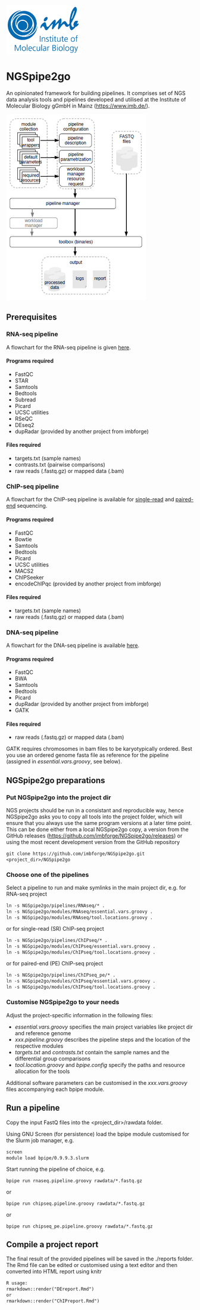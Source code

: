 ![IMB-logo](resources/IMB_logo.png)

# NGSpipe2go #

An opinionated framework for building pipelines. It comprises set of NGS data analysis tools and pipelines developed and utilised at the Institute of Molecular Biology gGmbH in Mainz (https://www.imb.de/).

![NGSpipe2go scheme](resources/NGSpipe2go_scheme.png)

## Prerequisites ##
### RNA-seq pipeline ###
A flowchart for the RNA-seq pipeline is given [here](https://www.draw.io/?lightbox=1&highlight=0000ff&edit=_blank&layers=1&nav=1&title=NGSpipe2go_RNAseq_pipeline.html#R7V1bk5u4Ev41rso%2B2MVF3B7nmklONsnOZCubfUkJSdhsMDiAZ8b59UcSF3ORbWyDwTPZ3doxQoCkbnV%2F6m61RurV%2FPltCBezPwNMvJEi4eeRej1SFFlVDPqHlaySElOTkoJp6OK00rrgwf1F0sKs2tLFJCpVjIPAi91FuRAFvk9QXCqDYRg8las5gVf%2B6gJOSa3gAUGvXvrVxfEsLZV1a33jjrjTWfppM%2BuwDdGPaRgs%2FfR7fuCT5M4cZq9J%2BxjNIA6eCkXqzUi9CoMgTn7Nn6%2BIx4Y1G7HkudsNd%2FMmh8SPmzww%2B6UZ%2F3y4Xz17f86fpx8l9PkfNM4bF6%2BysSCYDk16GYTxLJgGPvRu1qWXvL%2BEvVaiV%2F8t54us%2FhQuaMn6qQ9BQAuuZVaNxPEqpTxcxgEtmsVzL71Lnt34H%2FbCiZZefSvcuX5Ov8UvVtmFH4erwkPs8lvx3voxfpU9F8Vh8COnM6XDZTIGrOMbxzYtioJliNJaj%2BjjXw9fl%2B%2BX17%2F%2B%2FfLuy%2B236PHfsZpyTAzDKYm3VARrHqDTigRzQttIHwyJB2P3sdwSmPL3NK%2B3JjT9kdJaTPc76b0z%2B2jG3uPs3v5493D7%2FdfdOJt4j9Bbpp8aKbpHG3yJ3Uf2Rc%2Bd%2BvyG%2FnPJWPQy5OyfX9Jf0%2FQvf8wOqyW0YfxdWWmFzwrU96BNvMt8Kl0FXhDySuot%2F0dINCfw45SfZJ21G0YzzpRyiUXZleN6XuGlNzr7N39pdofPXfVyGkLsUrpXilEwd1HKQVMPRlHGTdm0lvhnY0q8gA3c2JLyXgsY6ZGEMXkuFNU54TmTpamsSWXr2NKT66eCpDKVpGxWEFIgI%2FIx3CPkXfk3%2B3TCPi1wi2JKJW7JVWyBW4Bk1blFb4Nbfn2Nr79I%2F%2Fz7%2Fvb%2BJpzL%2BMvb1buxerSKOVOFcpD%2BaKg%2BVCBUWifQJ0Iaa%2FJLJzLx8QVDmvQSsfnLZjMrvHW9rDl1PigJlRMwhdoXU2xrtkBJMOFb4pZMLbAb44jT%2B4JWkMHiWaAzrpTRxeUcuj4bT3dBPJfKWFp4uV2dJF8tFyfq6tCGtNOd9C3RAvo1tVgtgIwP3LjyndCHEfk5ycZiQhVh8LgqfiqjVFYCNYhUoCNi2RI2bChpFrCAYziOZumSIo2RBbFGkObIWDFUA5uGZOiOjR1NkySbAACwAVVilz4yC4lT%2BswsjtkS7oIxknI7dePZ0p5QXUgv3LntBJSh6c%2BPbx9Y05VpQC9sL7AZu8EoJpSKt1mnIvr7%2FuMF7Sf9sbvDybBtrJfxBBTwSW3QhdwkItcGJqtCmcGw3pgLCzeGNn26MJfoSp44ru9yLKtIb2x254%2B9J9eg%2B%2B0FEEdcFkYLgrg0pOt51lG2eg%2Fw0mMsd%2F79I1FEFY4LmbiGPs47N2bddh2qx7hSglTms%2Fl2QIdb4MFngpYxG%2B8CD25oyeZ1QBvw2ZJL8Nmso2fVEKBnWelqrQUESrQyBHQNsWA%2FqVxd0NUG63wCnDIoYmYFuQ0LCIdrqxZvPIZybciywSmOWFbWGIqk3%2FscuJzb0o%2BNFa1EMKP8gsBxIgqZqkTIG33EGtjqE%2FFmv7%2BV0O8uxFvCu2v4e4Jljd4UwQ4KwOo7rBx1iWcHz0zguf40EXl2EGISjmkxvUgwUjovuECU6CTQ8jtFYzK7PVJUAti%2FeY0FxDh%2Ft7JNf9QwjAiuiMEkouI2pOgrmsTPJYtNFUNiS8eyoWHdgDI0JSCbskJhpAxsxYREhWPDQZIpWw7EQFIMDBUFqJaqI0nWEMWZlq1JmuRQyNgLhtzYz2SQqre3IcYNWLBGBLH%2BzOBXnZ0280pVtZJ5aRAR5W7aKMSZpfBCqVYrZ6lCLWUzX8V2gFe1whogjHG1xM0KKMHop69vOByB3ipyKVXo%2FJSmCQTjHhQpG33G9IyEUoIJaD0dzpmTwbejRdILiuonySj879Nj9PUL7cqb%2F30af%2F3yx6Qw7q6AFvVW1kuEYLdejRXWR2GfcXlLZ%2F6CdsKnSCxKpBmdcX4uNat8ONQONXz%2FK2kYKxRNGVaeTPsNuJbhLRdB7yK1pMcMIVxmdnWPOOypgNZyPG6UcrgdqogVnmZuTB6oEGBvfArhYpsG3wMiVwzMBhDgPQHgMzvzRmi%2FkVhzJCYrA4Nif0ck%2FGT%2Fx9z6VMozV87rgVplyb4RaGnINAzdURxHBsDSHE1FMtQsxTIcBzvAHsuUlW3FtmwKrmyoAsuQgUYU08HYdAxZIggRBWCtH6C1oZfJAImV22%2BQtRfIiigm8nKTycGKzq2%2Bj4ORvTHH3hqa6q4WGx8SiBGd2kyesDcnfZDWuHNzd7qCINME27XVw2kBKjLE7DC%2BLrHAKTsXkoVHkUrcKgnzVzJZ2FGn9sNm2zGIUlCOKWhpFcy1D9xkvW7bFAI3WdofudHLgl7fA8y1EJD2msBcY8%2FwoOxq8mbP8EtGe9y5RAGV77jTbXDPtnSgSgBZBgIalhBULNUB0FFpP4hhmWNF0w0s2apMkZ6GJKjLKsFIchTTNhFFhcAkNrDNMg45Gdzb1M1kiCp3fwO%2BgwBfTWNyfy3r7lMQ%2FmCuvxELQfbhlBvPQpKIktyhuVabD8w9kjrg0gi3rJVegJjXsMioDGn4AXvCJ4SK3K0Wtt%2BWoLNoWI8mqvZRjZqF7O9CNXpX5ijF%2FI1gmiOYzJ09GASzyxy1EKqUOW2%2B6ydaQ1qsMUlSPuYzg93TC%2Fcog8fjdLZccL3hJxEYu5DH53WYjihwo6YfhcJhUS2b1Wod1NVk2rObphhGXXIAti92yqNYJo8wjBoEuNm2JpkYU4wkA8U0DAxlGdqG4lC15eiYjImFLYwRIJoJ6AyFhmkoFpUVUCKa5agKxhhYQEGdg6g81mgNoXb2NhmyTdUag6oUDe%2FDJt0wRQXNLMLg0cWMwYvRSyJm3wo6eAv46H6kD5YGqdRzwXeTx1hfhVFS0psECnEQ9EfT9ohGdadpQdluWhieRwgAtaFh4YAtB4cbFkRrzoqe7jaQKvvgYCOpQJmM5Rd0F0ml%2FI6kWtPr9DhIzA1Ktkco5QY9mz%2FZKxJklz61Zor6i8xyRKUMKpM%2B6XHtRRdhCFeFagtWIdrSYE0XNnhjuyr1s3atmTtpQbusLormHAyuvHTpEFHIMqeMg1j0CduDXYyBfpHIknVywkwdLNi9CbLUoCk5AOk2IhibQDWJrajYVGVi6xJ2zLHsIMsGFrIloErQBJZqA2iZtmXItgk0otqGoUoS6QNZ7uxt6pXdUG1fc10VjR1IHqoyo4bUAZKGsAN1W1dM01YIMpHpqJatWxZyACBjDSiOiQyK%2B4mjWUTW6UJAsmwLYYAJ0mWsyRjLltUbdbZ0tkCceq0DTKl9o%2Ft1ACCXNQk44t0aZZsVciYcpY7OkPxcuiFh99AyitmQ1wSVyE9dwdzDgtByWdtqhjLRGoLoA7xzDZWV1jtiBnuP40tDzMKsHXKdEL1m7egHQws217aTwqOxU1U%2FEnofaILMYdgtVSV%2FXXHR2wSj%2FVxSSRezFvLoai5vE5EKn3iz%2BYYx1ljP9X%2Bk%2FNemnqPV6P8deuMnmiTFufraaQdJyLLRDiKSRBXBnrruPvCra1XfIM55Zoj0xdKobX%2BFJpkloaGAevxsHppxpMOiibFEvJ3%2FXFbk3W25Bw2FAOhmQb7v8hdU8n6osrF1%2BVurrxkVRjpu%2BStkqx175ohnB0%2B%2FWWqcJU8bGEsBvV0LiZBFdsR%2F%2FWaRVOpYw2QR5RQssj3XzCthka4NwJpcIa1a2Vrdkt22poiMEyiiDOIPP11Rq7mlGksXvW0eOy6B2PaImrOY8PmyN79IXqrsWve2Lima0N84iUjRjdOIFGC1K1KENhmjT4nSpxOzHZtLU9GU5Fft0eby8OXivrHF5Z6kgbiLBYsG7tK2kvsQIjqG%2BxtXQGFYuzSudJuuRzHTadiTMUU8tnU7OiXW%2BIFRS1rH8lWkB%2FPiFkY5deKWrVNsFKtBuHMXYy5cKgRZl9ynw6CONqQw5VlseeRvMvNTeUubpV3S%2F%2BjQXTFxoV2zfAzapby%2Bpv%2Bx6mF8Ffj01dDllCWUW59IFI%2FqWVdb4AHVlCblHEBK3aImdJ2oYG8maEjxzYljdjvYeJKs1M0mHeDW%2F7SMF0u%2B9zHwMGOZi5oMozd%2Fom0SrD8vfh53F%2BTdcLmAS%2FdvrtvdJLDu%2BGD1IsNmaYNv4dz1GK%2FdEe%2BRsLeOTuEjNEA5EbSqN4yz6yzUPVsSDobPpRqrhyRaevHWIJb%2BmL24Szna1pwuPs4z8NSH5yTffvuJAUc%2FdNFsTvz194c7pzuYv5pcByunzZySLawHPH%2B9YDrQyUtbNs50Ewo8j6JCHpSS6CkC0Wy0DiN%2F8czcOOi7DWUkDoo4Poy4t6CITtfWWcDtzrW11VE8Q8NEp5vPlBgKaA4JW9sMVB4dGmB5fZN0a3I%2Fx9sCK21syyZBjmIgxTFtiG0HKRYklmYQyZLksWzbimURrNNRVk0oWcg2NVnSLexAZMgyACY0Da38kS4CK9NowNucXLfRzPVX35Nk4N%2BTYroQ%2Fp7EHN5uGoEMJ5Xunj4C9vpmwttPmzGZEW9Bwmhyv41SUDYRkQ1smgZSLSSrKtJUFVuYmBLGSB0jW5EUIkMiy4aMsOFYmmpA2VJN23KAxQimSIZhD5BSO4YiI5m42lAjZD%2FThlLBnksYJodCHthayMjOscakwEF5kOufAXYdJqg5h0pJNiWqiGOGQPIY2UKsbb6RbR1mG1PyRjMq%2FPLUk8netsJQ7BdU%2B%2FLW27pZP3hJHJKrKsfrSHFc1vF7y4sYJ7X3nczxkJ%2Bgkn54fXxKpy7zjkK0an4no7JnKoup2uXf2u2CauydcH2HhOSZSjx3zsepoaMCM2kwTwQNM9xymZBtfU1iRnmkqOfaIUwZuXNPRqUzezs1wKkiRruNEM1P1xxUhGi7q63TSqKKZ35fsXSEJNL6kURNg3dalES1gmhpswhzhWK7eLUg4lXUIfKKW1E5rOE786n4YHhmtSCnkVLVfu0vprQXIaaANEAxlbn4hh%2FoNYTDB0HTYzpA60GIR5n%2B9D6JfPaxN42prrYSFrZ3NFcmLzI4ZO3Y2VCprx23s6Gxwkv1wPfEqbdnhBB%2FiIcIpVrMITBehqdVYftrrqLB%2BHw0VzVqSNUHqLl2ZEUZRtBrp5s5D5JlRkNZlmUl6T2f3GbAbMP5FTOQwSk5CisjOrd5Jm3bnX51p6fY4kmbjtKm7y9UilrmfIWKLumCLfy9ixX1HMRKq5jW3AvdDEkivP30%2FSaPkWk83ddhNWWjf%2BHcrSnhKZtPAS1KfdhfFpgvQhZoPVvwLu9k%2BWr6ywXzOxXf3%2BL5h2c8Ppusa%2F1Z67rZZLnTWpcHhp3OWoeXi3uIYXiQAY4%2BzE%2FrSA6LDjnYOIVsod8NWaP3FyvFTSTnI1ZqFreedzuIw7CO31p5drlpShKqU1uN1jSWq%2FfcNAxjXAZ4RZcwSmOpEmbWkGzZI7FfKWJhHyT%2BlEU1nEK6sE%2BytPi0McreEiah09lLGG2IlhG11%2Bw0Z2fTb7zp2zzR%2BqeZHjmbFETDtOk33k87CJs%2BMIZp07%2B%2B%2BX5980B%2BNtdg167DglaylPXkeRGSKEqQ8XoxfhJ0TOjf%2FTUXeBk7gQEY4E7gzOg8mBD3%2Bn6bOITox0Aj3BP7Nety2sjUpvXoRiyzYZSuQF%2FhVjKxsbmz%2FTfiiLAX74Uv2J6QB6lURyXz07bFn4DanWfwrxzLYVQT7zfO4G8ppRedKoO%2FUc7IP4wM%2FuagM%2FjfEw4%2BEFsrvyV%2BMBd7DgebvZ8nV6EUoDLhmW%2BmnJY6Ud1LkwdJSPz4Q5fLf%2F6NaeycehNHbVvGOs15uiOjmMrcZYBw1%2FlNBx0mNKzE5hUhpFtSHZZZVl1NdZfW3Ow9rXkuQ15vWvMt%2B0%2FP%2FFjgfLsgn1vbcfRrO7U2GZJyahf65w2dL5Rqye75ZN9bedNltpftBxXx4R%2Frayrz%2BSo7z2KRbFKBnNVE2c6TfS0FpzhdPi%2Bi4iG2r%2FYU2ME2bNTf8bQd6UQrO6M2A7qSUleKma2gdaUoXrz1mr7wMJv6qMfF204DrCynMGMwB9s208F5u3uxUb3zm2RhgE8YxnCYNip%2BuMVonbXszS93sSgfEdrPasSH8yS%2BnGrDR7bq4CbpxIC2gOmBSiSFQk33fJ%2Bw%2FRGcLzwiT%2B7lCR%2FjyfTXsNupHNDOszZKVpZ6Sn2ld%2BIDrLJY1wGb21lm2FKShQGJMhvOR5XcdK%2FKqC5KJnvilFbH714cXCyV0atfPPMS7o6GkMS80rFf3CrLUGOXX7xaPzVudb7XjWXXuU%2BT9jR1jafEYQgksYpy7EFl0Q8cPPHI0TT5DetQ51ve0vxArAd7%2B8itoiA5Xx%2B50bOP%2FE5678w%2BmrH3OLu3P9493H7%2FdTfe7CKvsRbTC0K9VzWIAZF6%2B0CmDO6uWTd5XU292RvVW5qiu0AkYTptptUqRbWs3huzeIu4oizhW9F8alnz1XM5giwyUGRwPkbxCZlArTGBzWb3aJ1Qs4HBfveUa2PozEpSV7M%2BpUS2%2BqoPtbWhO8Y%2FqVcxb8E%2BnI3mupCPq2hBRFdAbMFpR%2BxPIYPZmji9Y9sDAe0%2BxsMOmCs3zhS5C4i4S%2BuIu07pO9vK3q%2FXdSYcljP0nKXG%2B9vECbRlOr42L9nWwXi1bqDBNqxH%2F1QLKqbqixLhF5GGaePsFKEk6%2FNICTdxP9wGFdvdIOOlXoFFrsqccmYQ24l%2F9I64c%2FOBCbll%2F11MhxMVQ6jXRn9Oz2XEt7SlzJbn2X2xi8sqiNWVZkTsbHVZdwtcJxs4udmJJOF5mO1oZhhDFEfCw0ZeEckMq46iszNUS74c63iSfbO891%2Fcdzf2w8NzsApW7799%2Bnt8%2FKbigceW163edcv9RsoWzd7C4Wtq9c4OhOn5WGmjFrq%2B3QxerQ8MtcJx3ZjB02NfuI3jAzuopnFKpmCx4vSIfrBP8DNuJMp%2Bhdi4tDBDIB3axOduxJY10CfBkl2nveIWt9w2rgit45uZ7eyM49Wtz4bUb%2FYmoUNQYG7p1SEoTfaSjfTiM0%2FmzZVcWV7uey5yW25CIQs33T1rHSsej3IPKwNLtdEiN1S0pzowZtgp907nMTbLZ58aylGqrxkaE%2FkYNlmBl6G3umT7NUm8W46vmTO5ipMtner12NozL0JzwU%2FBQuX8WGCJ4G5d8qvG%2FmZ2ekn1aFykBx2F2Z8BZijj5v8%3D).
#### Programs required ####
- FastQC
- STAR
- Samtools
- Bedtools
- Subread
- Picard
- UCSC utilities
- RSeQC
- DEseq2
- dupRadar (provided by another project from imbforge)

#### Files required ####
- targets.txt (sample names)
- contrasts.txt (pairwise comparisons)
- raw reads (.fastq.gz) or mapped data (.bam)

### ChIP-seq pipeline ###
A flowchart for the ChIP-seq pipeline is available for [single-read](https://www.draw.io/?lightbox=1&highlight=0000ff&edit=_blank&layers=1&nav=1&title=NGSpipe2go_ChIPseq_pipeline.html#R7V1Zc9u2Fv41mkkf5AF38jGy4zid1E3t9KbpSwbEIrGmSIWkvP36C4CLuEASJZOiZKfpjEUQJLEcnPOdBQcj7Xz%2B%2BDGCi9kfISb%2BSAX4caRdjFRV0VSL%2FeElT2mJbYC0YBp5OKu0Krj1nklWmFdbepjElYpJGPqJt6gWojAICEoqZTCKwodqNRr61a8u4JQ0Cm4R9Jul3zyczLJSxXRWN66IN51ln7bzDrsQ3U2jcBlk3wvCgKR35jB%2FTdbHeAZx%2BFAq0j6MtPMoDJP01%2FzxnPh8WPMRS5%2B7XHO3aHJEgqTNAxf%2FPcUXf%2F%2Fv593z7Nz6QhXyKQHjonHJUz4WBLOhyS7DKJmF0zCA%2FodV6UT0l%2FDXAnb133K%2ByOtP4YKVrJ76HIas4ELh1UiSPGUzD5dJyIpmydzP7pJHL%2FmHv%2FDMyK6%2Bl%2B5cPGbfEhdP%2BUWQRE%2Blh%2Fjl9%2FK91WPiKn8uTmCUZC0x%2BXW4jBD5QiJvThIS3S4g8oJp8SguVWVPTkmypmqcROFdQT9sfifp2PIBXTtnWVHahrToHl3%2Fdftt%2Bfvy4vnfr5%2B%2BXn6P7%2F8daxklpi3YUFFf0RZbriRkDY2e2IMR8WHi3VdbArN1My3qrQiI%2FchoSE5PV%2BB3Oru2E%2F9%2BduNeX91e%2Fni%2BGucL%2Bh76y%2BxTI9X0WYMn2LvnX%2FS9aSBumD%2BXnPQnkVhWxSX7Nc3%2BisfcqF7CGibelZfW6LdEVT50iT8pluh56IeRqKRdiv%2Bkk0bDIKcOhc85hvFMELtSIX1%2BRT3fL730g8n%2FFS%2FN7wieoE2mEcQem%2FdaMQrnHsooaOrDOM6pKWcXQHw2YZMX8oEbO6DotYSQ7kmUkMdSUZMSHnMebaaPZDybv1hcP5Q4oK2nZbMS89OB%2BnLqkdKu8ot8eiGfDqhFtZUKtajAaVCLnpeVqcVUOuA1z9%2BSi6%2Fgn39%2Fv7z5EM0V%2FPXj06ex9mLRdfSCSi5Q9pIfLcWHpkuF1gHkiXSODeW1TzIDGO85gmWXiK9fvpp54aXn581p0kGFqRyAKLShiGJTsyVCgjPfCrXkYoHfGMdivt%2BzCoq%2BeJTIjHN19H4yh17Ax9NbEN9jPJYVTjaLk%2FSr1eJUXO3bkEp3qmXxAgZtyiCfWC%2BpfR7NmEpFfp7lvTtjoi28fyo3IR%2F7vMTF1AbYUV3VUWyIVWQRi9jIwpZDAcbqWLVdrJqmAjSXYNtxEKaOCWwT2ppiExO6KrUVw4WVj8wiQiufmSUJV%2Fbec9JQL6deMlu6Z0y6sQtv7tKQkSj7ef3xljddnYbswvVDlxMQjBkWZz%2FyTsXs9%2Fns0xfWUfarRZfTkVtfMZ9o2ApdyGZjfbFsjusQpXOS2vctY8EEvAS67OnSGmGaP6Fe4AmMqoJ3Lr%2Fz286L5qj77YcQx4LHxQuCBJdj%2Bj%2FvKNf2Q7z0OeGdfv9IHDNB4kHOhmGAi86Nebc9yuSTEDZQaMB7dbgDGnwkaJnw8S7R4JqWrMf3XcBiR63AYrupQ2mWBBUrueGlc%2BGoS4RjbQiYbrDgPxl3XTAtgnc%2BBUQ5xLDzgsLmpUuHa6N0bj2GSmPI8sEpj1he1hpiZN%2F7EnqC2rKPjVWjMmFW9QUhpTGDQvVJKBr9At3WGBLJ5r%2B%2FV1DtNiRbwbErWHsAdUVR20LTAyHTv2MS%2Fen%2Bx43PjFVyw0AVea5j4m74yDmasBJynuaGESbRmBWzixQKZYQvOB5gVG4Ud8rWZX57pGpE5%2F%2BKGguIcfFudZOAaI8R0zGPz5LHil2ljgsNZFuWSVVKFV13DGpoSIGGozoWpZjq7tjG2HVNi1BAVYgBdYBrUwKQoWmmSS1b1SBRECID4cI13UxHqHpzLf5bA%2Bu2G53S0hxHNclmPU3UZSSZV8YPMYqNC7P06hZo1CpIp1RLXU8%2FiRvip0Zho6MJzks%2Bfdk4HKuKzUfzEq%2F8LrYa5rz%2Fnk8CBj5Kr%2FJavZ4XNpu7sQPl73TUiRjOF2LOt767r15df%2Fn7a4edChbLZO3kHLxjHc9Y1rnBJ40LgcW%2BvcgezhoPQlrqURcN54Uy5iB4rGBwZSi%2BGSSpJemdoaoSYOKY0kPQf595ARKOgia5T8AnlH8mZLWoLwxqVNjQJh1D%2FqohXDGbkF8FEgC7D%2BRnlyXgsQPa7MCv%2B5bQZmtD6FHZQZX1htBXBEeFiYUhvoB609EGPOo6pq4BHTkW0g0MEFQdjeqQaqzZxHLssakhS6WuYRFAbcfRqak5mGpUYyq67ViOo%2BqWgXAFAx0Qj67rZzpGtbu%2FEOkeiLQhGYXRknf3IYzuuP2LG7tgAKd8mrihTzCOuDmIt9xGkFmhMvdt3ko%2FRNx0VqZTLnCDkD8REMIY7Nkmubs3amn54M7Y41fDXg56jhzDaEBmg5NgGLMvq6Vq%2F8Ir7fFKbtM9GryyzTq2kIqUOWu%2BF6RSAyxWCCQtH4uVwe%2BZpXuMwJNxtlreC7kRpG6IdfE%2FecGXla9K5r1wWzGHRb1s1qi1V1fTZc9v2nLQNBFwa1foVLhyzu5hFLfx9boGsDHWFE3RVduyMFQU6DLUxMQWNTEZA1NFmkF1U8dAVRTDISagJkXA0kxAAFEszXIdHvLTM4YqHG4lBLW1u%2BmYravWxFQZyt3d19ugk36oogZnFlF472FO4VUfHvSfYi9eQ%2FgbAYhojBjpa%2FZgZbwqYyNpwkanIXiXgiIBh35r2xrZ8G41KaibTQq7CN6HmZcQHvPLn32IRKxzD8LYMtoaFIwDGhRkuuZB%2FYr5B4%2FWsahXplGvvqATx6I0hD%2BPr3zN0OlQAfuSuLpuovdbG5jMYQBaAX8umYD961xw9zbY6OeSMdCEtxCFbM5CTq3CwBzBB9FsEVPCG8uw190oi8DoUPqzajzig934ic7S4kKib5UN6bSslQ0yflaTF5lh47O4utDMNVJCBIVnLwada3NGHnedx2ZrZoPzFWbqF6pzbQSIPJL3VLhUf9G2eksmoHeutolH30cRfCpVWHABFq%2BXaHoezFRYCZwyYWyvrzs1QkpbsK%2F0k5KV4mykK%2BK74cMvkhrn%2BzGPjKR0HfRPIlt8Yb9IJOM6znGSCDgEiWzG0G%2BERDqe%2BcbUGkpV09VVp%2FqKDK2nT63m%2FMWCy%2BqWhFxriT%2BG1%2F8syHz8142TOOijObAatstOpU63lbXmLoPtK5MqzZtRwxGh0UJnVqo6s%2FoGlObWtPVSpXkQeGxm26i74kpy49DJxAGdZlaGtiSapm8Y0K7DAEzikR8xaW3auSFZPMRiwUezTyNOKQhGNFPZ3ZKjl8a3T0tOv9uH1Hyv0ECWG%2FnYZqabkumfT9j4ls8YKPlV38VsAEX4ELf7%2FdbgPNx3Wxr4zHVbtY7xga2HSMw9jAVjqs3RquQmGxlttCZ7gkigIeIyUq6QMXfWLGPC%2Fmejec4ZlMGaec6uldU1%2B59Xj5LzMGCvhp6YbMKI%2BIHEyaiZ8KEDstBs5ay6TSl3J2zzCWn6znTRkgjMBhG0922KfXyZhxPs4cz%2Fc5mkgdg8sRMnmfcN%2FsZu%2FkSbGNtw3vuUl7G7YdENT%2FA91p2o0u42zs6XhxKVCTbPWHIJ557Pae2K%2BPeEv3V0CNenpdtVDGWo7ei8t0AkzToyOgcNUo9IvPST%2BDiJ%2FR0jMtY34dUHCwLvVuR%2B2OiIC49SEhVREFlTfC9OJPGcx7bcelhaumO3W1p2b0vLPvql5YfTI11XrGXjXGyg0PcZhiO4ECEEotkoj7l5C8SsGmcto2S6kBRy1frlIaudpk589cp25ivarmw7PQVRtEzAsD6H3bEg5YhwheZIOd2%2Bwa5cJ007dnYzx5uiXFWAHR1qCGNqW8B0LN1wLYyRDm0KHMcamw6mkBpAU20bONBUCCulruYYQLeBaju2qeqm6%2FQe5cqT4HIDSTFhl%2FHMC55%2BZKmKfqTlbP394DUzS4p8ENIhbNx%2FyUai%2FefpTHSDNeRsRvwFieKzm00TxiZJMTFWLc0CioIAMlyg6xqEmuFgHZljkyoa0CHSdE3VCYaKblu6ZkHgUNXUEdYoZTUddJwTtmU0VjMnr7jrFA4Wn8wpj%2FH9ggFxNhXx4S0nkqooC633WA%2FTIYa3PMoli1hLoukCkSQcjKFlnIjOyQKw41GeXClhZBjPGLeOU2GUR0W37%2FCrtwqYTkvrVydZleTRa92CvcwqeTAfYpFiMvvwKr9kr4EFPQWyNVxrVu7mqkWebQss2O5la%2B1fmcB5F2GzqzQaoz4dLmnULPvYHkGz%2BqGCZvsNktWUYV0tcp1SfzGbOfJY%2FgpnOU011Giphg4ey7%2BYwYBBEGH6bMuZGBNjcIi1wENxCu%2FhXOCHeSrcgesFYpM%2BY10zhmYQG3wvTkTtg3iIS53anXUZr4N1SfDQIVmXPP7tZFhXjQV1Fwynmy05g251jYteyirIY0KytC5tuMSHtHrq6OevJsFUKD1sfrhKw9UgeD8VCh6czkma75VPYv%2BoJu3K7ryhzK1PhzfUI0gM2xqUN8jDq09hk0Z3iR260p6sluwkP5rjeNgJ0yzOuYlBHLvVkqcgxksSkWQvjOZsacXCv%2BV60wee8QgkDGvcHWIvIWs7ytq%2BOxOxTpKJ1AGGmdtRjomJaKfARDqFE3ZbRePo4ARH5z9gEBTHVrXlAWxhQKZPiFMEUvvovRdzY8lz%2BqID6RjV5u%2FOBuyTZAMNLAGaISPDm0jUU9Ez3rCJpO1hhcObSFzUmjl9Ob9hb5uEScLUHYJ4ONl5SCj1kEcyu%2FIBWJO7h8W2vPngdNhRHZXo5rCqjZwdnUxeg7fLjoy2gUODsyNvwQYitaW05UoLX2QWTZPL5w8fhhetWrszSzLKp9SeLksyjGNUlAZlSad2MKbeepepfSAtqzHLkytFOZ8%2Be%2Fr8SsM3l3j%2B%2BRGP30DWrwEmuXtVWjy6897ifB9MAX227C02wYvqG1ls%2Fp57kVvLtzlEsdpetKV7NhD0%2FcPtQBVN3B1iv479p7o6rMa%2F0bx9NAHVzX0juXH6GOOpXW%2F6rWJBz%2FaMZIa1ODOsvcEtUYbTMu254exM7e2c5q9eeexSiNuthfhQQG1js%2FdiX72nRb8hYpckP4UPfCRBWDlYbYNsHp6vpfsPJn9%2B%2B%2FrpA58DtigehctwWulGfcNCfhfwnKF8hwIT%2B8t0AA4dTS7a74U8N3bJV8IXB7rjntP0yK7W21UHyTSexbzzU09462MxE3zxbUmyvlei7yPL213FTqYusQU4TlOa9Hf2r93M1NEYuH6TdBfM7u0m6d6wJfE0j%2BoqpEBp85hYXZvh7ls7XSodkmqSD%2FbnHVsxmCdEGBW7neqb8PIdQ3eBl0S%2Fra6pF4jcBUXCh3SPABTkJttCkHrMS%2FuNmJ67iMvHTb3Z85qOtmGj4Q6S6kkuOlbVuGTlLvuyYLQlTN7WXi4X5bu3rCH1rP0s4qOd9KzSFi%2Fkwzj20Ki8y6vrSGdFab0J4qh0saLdg9iS8uOEN%2B%2FNhw8YcsXkGG1J4pyF0SqB1btnb7GonuDzWoxFtVN5JBGRB86e4wxIue2soDxVZGXj8hFR7mpj5dtM%2FyTLLHngfDnmkEK4C2OndTw5l6VSdT9ZnhvBtzvAgZziDptm2TIrrsrt9TOTRN%2BuTZGa4yZL%2B9HWw5lNDtfhUmua8MwwjnaHw4dgtEqUwTvUu%2Bszzy7Cu7CzB9Qp86PT9YBa2rAe0CvwO51d24l%2FP7txr69uL388X43XO0AbtMXFi1R81u0oukxKfiZTsa%2BvoN30dQ0p6a6VklmO39IkSfPxcuFYK2qkBV6bBlhGFVVB0YUANap8JD8AsUQXukx%2BdmHclRJB8wBGcSb8aJX2r4Wld%2FuS62LoGpnum0tKZuTV%2Bxq6l3jgzDp0LpkV89FcFYpxldkU0%2F3zgRvzP6V0R6vJGRwi74mLD3x0uZUD2Yy4FKXpQVB0GXXtflpqO%2Bo6pNNlI3m%2FXZ%2BLdFhO0OWSWXwvU9%2FBhuX41pwrv3wHJ9WwAZ0aHYiYugNDhl9kEqaLwxeknGzInPRearS%2BDGsmwKOMCHoDhr06cbbHP2ZP1Lk%2BrXsR5PMpYcOJygGyq%2FgfMZ%2FLmJMUyIitSIH5apVLq2qdVdqymN60y6Z34SLd9yfsTiSN68JsxESKDlnwgYg1eM1TVoWxitU0CKjSKesrePhkEm4dOHhYnp5s1M7IfSh%2F9Ta78hGEBk88pshRnownTe8HsuTWpxQenH%2BhfXpy3smzIpx1Fbi6Njm5AW1AdWS6iGBs65pNXFXDtqYQ1wSY2mNkYkhtA5u6pUDFRpqlWMh1oEuRZRm2xRi9AS0XVz7SR3Jymc1%2Fa3czxXRNtXySG7nHpaQwbDbyF9ADExNxS3Jgk4kwhaZrqrbtqgTZyKaa45qOg6iuk7FpElsxHQtZiBJTVQhSiUF1mzquSxl5uABR5GB1OHLY0NsSNTRrrSWGNVO%2FIQZ8FWAuxYz1F5RCHtO8%2BiBv3SiPiixHqIswyoj8XHppXGaRqr3O4faKUt%2BcJrMkTppesiOI3qvFvRhK0x8mz70Odo%2Fea%2BMQk46iKlE5%2BjK5boITb9jkKo%2FxGDTQ8jCY9FAhHs3DoaTQdD843Dq1nC2n6n5jPiytFsOR6VXrYj7q9XXDrFF3PzEf2UFswp%2F3mR8d1z7P3eJJDH8sDiUUp86luXMLM1tWmFvb1FFvASBzL%2BYmfBiQcMmvs14J73IRB6JKI0HW09bJBYIYSlXwFWdKHFO2qUFVfnC2E4NlFwWv28J0tT0NAZ2wQlko%2B1a6PmD4W%2FUgaEt9UaaOdmQ2cAKhzshMqZKZuq%2FBqTc62x5J1%2BcWiY3NbIWtl5H%2FNOFpJXiHtjHpFYWkV3lu2Iuxs6O1rz1X1y2jdpK6AWzJ0aH5YTAVd561%2BxizSyYmk%2FJyZOMw%2ByPEHER8%2BD8%3D) and [paired-end](https://www.draw.io/?lightbox=1&highlight=0000ff&edit=_blank&layers=1&nav=1&title=NGSpipe2go_ChIPseq_pe_pipeline.html#R7V1pk5s4E%2F41rsp%2BsItDXB%2FnyEySSmazM9k3m%2F2SEkjY7GAggOfIr38lITCHjPGF8cxstmqMECCpW92PulutkXoxf7qOYTT7EiLsjxQJPY3Uy5GiyKpikD%2B05DkrMTUpK5jGHuKVlgV33m%2FMC%2FNqCw%2FhpFIxDUM%2F9aJqoRMGAXbSShmM4%2FCxWs0N%2FepXIzjFjYI7B%2FrN0u8eSme8VNat5Y0P2JvO%2BKfNvMM2dO6ncbgI%2BPeCMMDZnTnMX8P7mMwgCh9LRer7kXoRh2Ga%2FZo%2FXWCfDms%2BYtlzVyvuFk2OcZB2eeCD9Mmd3Zip%2FzC7tW8%2B3F39%2FP1hnBPgAfoLPhYjRffJC8%2BR90BH1%2FemAbuh%2F1rQpp7HbBiKS%2FJryv%2Byx%2By4XkKaxN6Vl7LBSJ%2FzsZ%2Blc5%2F8ksk9H9rYPy%2BG9CL0w5hVUq%2FYf6RKksbhfUEkMojnbhiknKNknbYbJjOM%2BBvZe4or1%2FP90kvf6%2FRf8dL8DqOhej6NIfLI2NaKnXDuOeRSolV8mCT8d0FeiX02hakX0oEbW1LR6zKxOP0ecJzip1IRJ941Duc4jZ9JFX7X1Dmt%2BBwbW%2FwVjyWONXmdWYlZgZTPFD5LpsW7l%2BxCfnCOEXPPg3Pz1933xafF5e9%2Fv338dvUjefh3LL%2Bxz0HYZw%2FcophyhVsKUVviFiBZTW7R84q7cMvv7%2BnlN%2Bmffz9d3b6P5zL6dv38caw2aIcRkcL8MozTWTgNA%2Bi%2FX5aWCEDHZVnncxhGnCr%2F4TR95hSEizQkRSWewE9e%2Bg99fKLxqx%2BlO5dP%2FM3s4jm%2FCEh3Sw%2FRyx%2Fle8vH2FX%2BXJO5VhIyCRexg1umFh%2BsFMZTnLbVA1lFOpStfBFjn4ikh6rC2zuNNfmlExkH6IwiDnLp0PlLZzMtvPL8vDlNPqgIlR6YQj0WU7Q1W6AkqPCtcEuuFuiNccLofUYqyCB6EuiMC2V0dj6HXkDH04uw7xEZSwrP29VJ9tVqcaautm0If0kSwaBeBinBvLT2WmdGoC3%2B9TPCk7zhE6K1wofn8tvzYc1LZM1FBgK67ZqGhSTZNHSoQE2DGsaSZpljRceGZaqaq6kY6CqAUDWQZpi2qiqmIQNkAtNQFafykVmM3cpnZmlKcfcZpbpyNfXS2cKeEMVFLry57YaE%2B8jPm%2Bs72nRlGpIL2w9tyhswSTEZ8qu8Uwn5fTH7%2BDXrK7no1vFsCFvr5sSEAgKL6LAeWOyREXbj6zGbul4KbfJ0ibPJ%2Bgq7XuAxZKlI72x654%2BNWX3Q%2FfZDiBImmZKIrPSobCKrLNpRuqYK0cKnPHX6%2FcNJQsS%2FB6nwhGT1mHduTLvtuUSrMBUBiQSmE2qLDu%2BBB5%2Bws0jpeJd4cEVLVqPyfYBZS6mAWbOJZVVDgGVlZQ9YVqjSgECl1YaAIPqI%2FiSCMyLYn3Y%2BgzE5MDDzgsKyAITD1apTO49hc7GoCNaKeVlnYMC%2F9zX0GLfxj40VrUIwo%2FqC0HUTAmDqRCgavcOKVDsm%2Fsx%2F%2F6hg0XX4s4I%2Bl2C0h0WGrHQFlD3hyb8THP9p%2F0dNfERU0uV8FS%2BuEuJ2%2BEQlmhdMM5lmhzHC8ZgUk4sM5XDGZxJPIlyuFXfKNjx6myztMaD%2FihoRRKh4t7IfBJiNeTJJnyrWkDrk0xzTMHRXcV0ZAIsCO0eGmqVYhusiF9hjEyHb1g3sSq4CkeRakm26WHI0VdV11zAVFWLZcfAxIB%2F5taKb2QhVbx4K0eU4qsk2q3miriPxvDJ%2BDuFY0iSHMUXphVKjVsE6pVrKav5J7RA9NwobHU1RXvLxa%2BtwLCs2H81LvPK7yGyY0%2F57Pg4I%2BCi9yuv0elrYbG5rB8rf2VMnEjiPGM3XvvtQvbr5%2Bve3PXYqiBbpSuL03rE9U4x37uhEo0og2rYX%2FGHeeCl0Sz3aR8NpoUg4MBnLBFwZireDJKWkvTmqKgEmiik9B%2Fpn3HafUhR0nlvyfezSz4SkluszM5jLLF%2Fne4b8VfO1rDchvyIJAOw2kJ9cloDHBmizcO29oc0uaLOz%2BXJQ1kt5tfnyBcFRZmIhiC9wvemoBY%2Falg5UCTiW4QANSQ5ULNUF0FVJs6ntcayrjqG4tmZgyTUtC7i6aiFXdVWyRDctw7IUYGgOqmCgHvHoqn5mY1S7%2B4ZIt0CkDc3IjJa0u49hfE%2FtX9TYBQM4pWSihj4mOJLmIN5RGwG3QnGna95KP3So6azMp1ThBiF9IsCYCNhJm97dGrV0fHBj7PHWsN1Bz8AxjCqJbHACDKMfymqpmG94pTteyW26g8Er66xjkVClzEnzvSDTGlK0RCBZ%2BZjNDHpPL90jDJ6O%2BWw5Y3ojyNwQq6J28oKvS1%2BVyHthdxIOUb1s1qi1VVezaU9vmmLQdM7g1qbQqXDlTB5gnHRw49q2JpkIqbIqA8U0DARlGdoENRG15eoIjyVdcVTNBTpAkiLLmoV1ydVdRzJUXcISlg3VsC1ZPjiGKhxuJQS1trvZmK2q1sRUHOW2MISIFiI%2BOQxX1OBMFIcPHqIcXvXhQf858ZIVjN8KQFhj2EjfkAcr41UZG0ETWp2G0rsMFDE49EfX1oiGd61JQWk3KWyieB9nXorvCJSlzz7GMDqMMja0rgYFrUeDgmit2atfMf%2FgYB2LoEJGUH3BXhyL1qfYvL%2B%2Fcu79b%2BdjeHktY%2FnzK3AsVmLU9hrK2Nnuow8ESBUw5Yoowr8umBTugmF%2BLYigS2kLHbJaj0PKVcwQHMNH1mwW%2B0EbSzDS%2FYhHSuxRS5NqNDKD3PjlTLLiQvOuleEZnVbKcJHcqcl1boD4zK4uVX2FNGch1%2FzF0t5XXVoe1ZxHPgPQkFCFOXnHZVcXQS%2BOkz0VaXK4WFbQUSqAvS%2Bv2KNncQyfSxUiqmiS1ZoH1ALqVdkoM8b6%2BppRY6SsBdtqKSFbyVYrX2HfDh9fBEuJdXRHjso3pw2Mo4AuHZ5DlPZdGMPgkP1Zf%2F5bzKO8b3wHTg8iS7WGwWC1HWOqtl8GE07C5oLlhW0A2Ss07qwEBweNiZxIPazQqP6u8PgWc99PFFEH1CGBcMnhl7UzwpvjYdATHj5ssLRiGkfFv%2BKx5QC4ZOigJBvfUZpJJSvyuwh6MaZsgwNqw6rJFmqoLo07t1NXlxh0XOv%2BoLmHEBM9NRItS275wKijFRs82R5f5oTK5AKXxqRZ2jn5nwzmBZUsGmnmBbmWl9fkf1o9Ti%2FCgLwaeozWmHDxI07SUXNP6h64QjXlSTUmW2kui4QGMBVszBYNHvh1jaAvX%2F199b8ff53dW9faZSQVe893UBVl9T5lc6kn5bFKCdTk85ZaQe%2BqFSQxzXva1qc35nB3QzzbdMLN8dIWnqc%2FF2kWNUhzPdApf9bQUOTmL6dNMx3P1ZSpImodKrrhMcVFuhNX2t3FMr%2B737sscPJN8Vdw7vmU3z9g%2FwHTt476sNMbwKypL7ObnDqY11w1BsbnUoPVY5ws%2FDQZJrO%2FI0xG%2BsZcUFKE4f2S3ft15V16rovjwmXHm%2BJ7SSoIPhradDvA1NLzabRuapkHm1rm4KeWH04HOq9Iy8a52nBC3ycQnAHlTIVg6MxGuYP4FTAzAAXA7UNTCBFtu%2FW1d0C7m1F2j4AWSB0BraUfE9DmzRyMNGoC2hjTdeNABdK2AVR05Z91bHI7R22RU4qELABVByHXNCTdMoBmGwg5AJquZFnGGOrkBnBdXbFdWzUtxXWQTKaholpIdYBsyq5jyebhd0PS9HXUEFUQ7CqZecHzz2VOi5%2FZLS%2BY%2FqSVudFKPA7ZKDbu7xKfvj2pJqwnpCGTGfYjHCeT2zaaETrJOkKKoRqSLDuSo9kSACqEqmYh4OhjgxBGxZaqmS7AUNdsU7UUCCxb0SQTIseAjmnp0nBptmZAlsQTV9yUikeLfKPMR6R%2FIYaosIrpCJdTlDBEMhFxXOsuuOP06EuIPJcqGDafWNsZfkgpdHIWScp6J4rtS0Z53o6UsGIyI0I7yXRSHnDXvcMvfg2vW52D7fYAzcS%2BYWNnbDZw5%2BfB4rfA6cZvncP5PsK3ltuuR4d0WmXRW%2BRjWwRvgb6Ctw4brKUqTZNEn84qoex4S1y5ibQQOC%2FaonX63%2BUrbs3b1qgdidxTJMyuKoFIcR4SsAi8X4vu0QuZFXvEfDYUcS781BsXsQw9BPcuYxrqfdhcW5TtLKejLeqhDaquCmx%2BR9cXeVqtlytLDoc1jY6CxexLfXQPiILzC7oqY0cNdJQpDpEaKUt5E8ZzMsMSZsC3vekjzT8gpTF07vvYMUDa7vC2by5LjJOUJXXkqeVnPQxJkryBkk1kh9kVlBhDkx3UFf0TBkFxbERX%2BUEmFYy9hOUDzsxRD15Cl7G%2Fsxf1g0dqzd9chJgnKULqcEQXnLFwdBEig5cuQw4HRqyuAmVwhq%2BPAanJzcEdZcmUZdvx2IN0dOizSwN%2FKQq3b4NY1iTans0Fi3WSgkXLBUke2yAdN4RbLFiOahY7acGidY2HGJ5g8SIyEDiY8ixlXQRL5LOsXFli1vzhfoDJsrUbiw6tHFt9QqKjtqwBR979IT4J6qjbn0%2FOot55k5g5NGkxh06idBcUWUCuA32%2Fv%2F1hrImbA4uXsTdMU5rB9UffG5ab9gYThtcMCs4Nc0OMwrO96feK9ZAHBHPDQMINA68w3l2Tm9x%2BsABh21ig6%2FDmnwjPx3%2FdWqnlXOunk%2FZjCPY8s%2FN2%2B57UXkfxJTobaDAJGm8x2wJDzwORrnEQVo54aNHNx5drWcjq%2BZ%2Ffv318zwwVCD8xk8S00o16jGt%2BV6JZkWhQK1H7i2wA%2Bg4%2BZO33Qpqlr2TrpZPDuadeo%2BzwgM57kY6S85CHSNL8y7T1CaMEnXxr0j1ulXJwYBkEa9ZeILD2Wr2eQmY2d9E3Bu6w6QILYfd60wW2bGQ5zUMDCi1Q2m%2FAZlc73H1tee6zIanu4CZ%2F3pEZg3BmLOfG8%2Fq%2BjTzA%2FD7w0viP5bXrBWxjarGbN4s%2BhYzdRMGpmcevFJ5O1rlRUk58%2F2ozxw%2B2YaPjpbQ%2FkF60jKq3wpAVUVSWKRDz5ua5dTvmVzxquP92FsbRRiutrc4h334xJucJcE9sNVa0%2ByjWpPxos%2FY9nfARQbo0GaI1ieWSHS3zk7z77UVRNZv4cZYkZKmUBd4SdfhAlx5sKZWZuire6or1eThbz7Kz4eTJrTxhYzyZ%2Fh52O5Ut2nnS5sNaxnjBzhTxHjbpUMu9PJh%2BwIZxGg9f2fo4IFG2DFp5nelexNHy%2FWbIGNAuTGM7C7ixrQl8L5k0rK45jg%2BVGq6z65dtdb%2FlO%2Bm7eoB5%2F6lSz6yNTJ2T6X2PwsdgtNx43otrON%2BtT7uwsYfYKk%2FO0%2FUQGyIrZ48e4g%2FSJ3d2Y6b%2Bw%2BzWvvlwd%2FXz94fxagdxg7eorBXqkrqdCYhUxmc8ZQGPBe9mr2uoDHulyuAJSktEEiYTpZqiVtTIaboyh6mIK6pCcx%2FaRKuu8hW9wRdApEr2YfwWMkHzqBx2eudomfOqgyV8%2FZTbx9CZNT%2B0ICRLZAQHhxq6XTyUeh1Hlsyu%2BWguC9m4ihYZZFVBF3F2Qv%2BU0ocsiXN0vLglSOz5kMk6c8mSJbK%2BARF%2F7cH6JuSvPt1SrQz%2Ber1SwmE5QacUt4lfZd6Vlgn52txPrYPxar0rg23YEd0%2Be1AydRePCMGINMw%2BcscLJdkxUzJ7mVH%2FKqxZxAYZM%2FUK7Fx15pQlszMC0g%2FEn6vzGhcW848pGVCnHES8NKYzii4Slm6Es1uRVe7FLjDrQFbTu5LxYGvMpsH9MtsTxqxPOIt%2BQ2TMWBIHUYgGi8h4yURTq0QzmuYiRUgya3eSCUOsX%2Fx25y29%2BsLB6mpNfjvhvrDwnXtkMefSdC0pk94Szxp7SkHU%2BRe65%2F2lnZwUQb8dzrjXoCm5wNFtByNkAtXEtqIiU5WxrUvINceOjqBrakgHhgxl01EN2XBsC9quYxiaaRBBr0HDRpWP9HXG%2Fdru8sXpimo5kRsZfQd4uv0O%2FEDURNKRHQgxHeRC3dYV07QV7JiO6aqWrVuW4wKAx7qOTVm3DMdwXKwrMnYUrLnAdC3bdgl72JLjOhZSjscOLb0tcUOz1kpmWEH6lkj5ZRi%2BEDXWX1AKDM2yVUt560Z57Gg5jj87qRr%2FWvDgmSL%2FcV3CbRXL36q0231lA4hxrMWCdN5JJkvqxkqwi1tMOIqKYNFxKLNrG5x4PWbXzt5wfj4L83R8pifKdM%2FwFD0zhJaws4rYYTRkQo5Kgee8MLdCKKODucbnXkJNmzDA4YJe814xv1vhIVeEPnIhv5xm2idNrgoD48jZWYSBNkddBkmTjRZC5OIrjj2WV3%2FN4kjdcnG0afCNWLwJQqDX8nWPx4lXz%2Fc0FK3GWLud9ixksyMn8tgbm8lVNlP6CvLqzGfrY4wOGVrf2sxOeGMR%2B8%2FnNCEB7dA6Ib3kkOwqz4p4ObY2tIB0l%2BrA0GoH5GoSEBkgBTs8ydp19zEWJtk6shgfbKKctozy62MjgXCy9jCPhM0eUEzspmfEVTKk9UC4vrLJd8yAJ58K5VbBKbB%2Blxm5qmvN4%2FNBXwl8u4Ggpto7MTboC%2B3sRHTV2pHG26FqvepcBgYo88va%2BqoFavy1EQrvbGC4nV8uou5mhS8wvh%2FRk%2B7m4QO1J6JF5DM3Jhr1cZRFltg1npPPtkbWr2aYk7Ma1APrQY5ChmQ1eIX55psn7m4n21YbArrItqNYDAy1tnGfJ8ZfJdvq9YGh7CLburHkHkDW0Q5VPra%2B3S2dqGocgynrClTTzI0Ubp6WaUumpGopDNNydaINZl9CRFXv%2B%2F8D) sequencing.
#### Programs required ####
- FastQC
- Bowtie
- Samtools
- Bedtools
- Picard
- UCSC utilities
- MACS2
- ChIPSeeker
- encodeChIPqc (provided by another project from imbforge)

#### Files required ####
- targets.txt (sample names)
- raw reads (.fastq.gz) or mapped data (.bam)

### DNA-seq pipeline ###
A flowchart for the DNA-seq pipeline is available [here](https://www.draw.io/?lightbox=1&highlight=0000ff&edit=_blank&layers=1&nav=1&title=NGSpipe2go_DNAseq_pipeline.html#R7R1rd5u48tf4nO4H%2B%2FB%2BfIyTOmm37bZJ93a7X3oEEjYbDBRwEvfXX0lImIew8Ru33d17Y4SMpZnRvGcYqNfzl9sExLP3EUTBQJHgy0C9GSiKrCom%2FkNGlvmIpUv5wDTxIZu0GnjwfyA2yKctfIjSysQsioLMj6uDbhSGyM0qYyBJoufqNC8Kqr8agylqDDy4IGiOfvFhNmOjsmGvbtwhfzpjP23xDTvAfZwm0SJkvxdGIcrvzAF%2FDNtjOgMwei4Nqa8H6nUSRVn%2Baf5yjQICVg6x%2FHuTlrvFkhMUZl2%2BcCe99WYfrCx4mt07H%2B4eJt9%2B3A05Ap5AsGCwGChGgB84hv4TgW7gT0N6w%2Fi%2BIEsdJxQMxSX%2BNGV%2F6decpD6Cl0SfxUcpMLIlh%2F0smwf4k4zvBcBBwbgA6XUURAmdpE7oP3hKmiXRY4EkDMSxF4UZoyjZIOsG6QxB9kT6nOLK84Og9NDXBvm3eCi%2FQ3GojqcJgD6GbW3Yjea%2Biy8lMiUAaco%2BF%2BiV6M9mIPMjArihLRW7LiOL4e8JJRl6KQ0x5N2iaI6yZImnvPAzxWiOnbGhreTXzyWKtdjYrESsmsQGATsl0%2BLZK3LBHxjFiKnn9e3726vM%2Fjh%2FVm5vwbf0%2Bs%2Fl26HZQCaC%2BFyxyyjJZtE0CkHwejVawgiBy2rOuyiKGZr%2BQ1m2ZCgFiyzCQyUiQS9%2B9g%2F5%2BkhnV19Ld25e2JPpxZIjp0E1rQhJo0Xist08uR8%2BPXxZvF3c%2FPj385vPk6%2Fp079D1WAMCiRTlK2ZqLGzRWCyFsEJCjC1PFV50T7IEi5H%2Fn3Wj3LWD3C0FUuuHO1CLpaOtibZzaOt29L%2B1PLjS3bzWfrn37eT%2B9fJXIafb5dvhuqlHG0M9WRZ%2BhK5%2FFq%2Bt%2FoavToKS%2BjIEVTtXBxBiGNd%2FtmRjEJ4RdRDfOmS80tOMxmc%2BAFfTpMOKkzlBESh9kpMqK1CgjDfCrVwsUBuDFOK7ys8QdbiF4HMuFYGV%2BM58EMCTz9GgY95LB4crxcn%2Ba9Wh3NxtetC2EPSGIT1MUAQ5me1x8IQpOj7iC96hCVW9LQsP5mDlI%2FIwLQVV9IRNDUNKo5tea4DdGwnGY6CVH0IkayrQJdlFymmh1RXh8CChqZCBWlIkx3dkIHtWZUfmSXIq%2FzMLMuIgXRFMK5Mpn42WzgjLLTwhT93vAhTHv744faBLF2ZRvjCCSKH0AVIM4TBPeGbSvHnmw9XeJ9EhG%2FccA621nkceUCAUBHc62rDAdG8H9UO6cH0M%2BDgb5foFpu6yPNDnyr5ivTKIXf%2B2JqQe73vIAIwpXwnjbHRTTgPNnjJRol5G8FFQKjm8veH0hQzdx8Q1giwIc83NyTb9j0sM6gAAJi%2FkiOzw4YPQIMvyF1kBN4lGmxZSbvOfQhVlVud3NPT1FRVU6CpysoBNFWxmSUQWDUQYH09Jh8xa4yxZk82nyspXOxbfKBw8mhCcK2VmJ1hKDdAxoFThhgf6yz22e99jHxKbezHhopeQZhZfUDkeSlWT%2BpIKBa9O14Kv9dZtEv%2B%2BWtF09ykXVZ0y5WqeQITQu6sLvZKW5Tb1cU2Lu9EL4Tl%2BeE0Z3pOlECUDPEwvsgVHXYyKEuUMBnpxZ2yv5XcxpY90ZeQVsyIAYTFs5XDKIBU6GHFKvT86Tq1z7GxBidprm26mg4lFyi26mnAU%2FGykWlbQ6iZtmTJsgltA1myactQdS1XNRXd8ywVuAr%2Bn2kZ51H72raZg6h29zAqHlesmmTSTgN1oYnmFXC5mGzxAlxKBKUHSo1ZBamUZint9JI5EVw2BhuqXgbrI36hLxOdkWz3OUoeifpBdA0QginBCdGzKJcolKqVGvlAWDRTAphHi68yiFyiuZSJ0sP%2FF0bkGyFCmJuOSjjw64sT6qrNPTRHOn6RDDZh1AFqvxdWHxTRHxnPz1CL%2BkfUEh%2BTyBVz7mZEkI65qzdAHvlWhGd5AfWTeNQ1Mj6w1lj3bzZDF4ok0IGMYymNivVbOemunHCVujfKyd8pSv5y%2FiOhYGzHkUhCVfeIhSJljpfvh7nUkOKVupGPD%2BnJIPeM0j1M4NmQnZYrKjfC3ApsC4nwgY8rV4HIeHQ6MYe4PjZrzNppq%2FmxJzctsYY0prpVu57UXXcqrOvRE0jSDr4zx9ElC0JVVmVNsUwTAlkGjql4WJR5BkRD18Nqk4EkRZMc14YK1qQ000A60DHlGZosWRYC1Hw6shJV%2BEBWKtTG3eYga5vWWaliyu8a0mnRwRoUdRz6qSk%2BcRI9%2BRA1nC0gWKZ%2B2nJE1qoq48JN8wF%2FsQLGCmwES1jr3ZFe5eoTVZz%2B6LoaEXiVjTJIKTFHJrRK8mgbEf088zP0gJVe8t3nBMTHEduW0U1sy9znsAVLx5clrr6NKBeZoCd1APEf7K0HSKugUTuCB8h%2Bm1iPjxP3Mfg8HoKbWxnJ74ay%2FrMrWZVQ4UEjyp3dQUZPVK5CoZlg8fjpmnLhLtrO9wVmdBlZoYvt%2BiQiVBURFpyAZ7ps6qQni8Xa1OOAubQPKLvxNOJCxze%2Bu6N8uBDIG3l4jqdWHi7iOzW%2BzlwV7%2BjVjWq0cHOa%2BcIeLB3cPtN5cgnn9JrW4FCycRgDrQujF7KTJlv%2FybIVDspAtI4MROsdAxl%2FufoWo84M5B4xP1ocE2dejVU4z2D7Q62d6FAfNzSHjaezHmIxbPWGtoaNp%2BEDsZ6kks38KgZ%2BgghiUUj08NrJJ2Z5CezMKq%2BySQLWuvdr7kNIGUMNQ6uRewYXddCSK0hze6nLLT%2B1MdG2KOT0Mf4Pw%2FKanHsdL%2FMaX8ura%2FwfmZ5k11GIHw18imqEJc8zSrNBM73xAEShWvKoGgBUmqxdqMSr2tZU0ZEEDIHC3tUYpRFyZpJKO%2Fhp%2Flpk8YJwIFIjQEjmqsF%2F8M3v7jrecz7HTM7JiIZUbMOnWgzeTsLWLb1iGhjPZri9%2BvwnBXfiA2oXIAJ5mp%2B%2BPmOlZszu71Qu0zdP552AuR8Q0rxDwRMiTz2JaWtqVuVUqNyM3OiSNo91LMyeHQupcTISlC6CLO3n2XhyvdJ5eMZGwYroyQgm14AKFGe5OhR3IA6ibBmja3KX%2Bn%2Furv8ojs7foe%2F5CN6ikE6i9%2F%2B%2B%2FX1qCleCJHHpsuncWMcK5ahW789NEE17emjwyob8yLgRPgJuRs9ILk4QcMkh4lKnXyR%2BDHIWlFQdLS4prKjihR%2F9d5kd0ljllVIbjVX7VMZqx9TD9oqqvmiyCSIGR0%2B5z%2BY4ozimyKR6vrfR%2FRyuiye60NI9w5IkCXqaBYFn2yqUXAXYhirZqjz0JMPTDdkFtmcYuinJlgld0zBsDVgG0qGJVN2RSPXlkeOJpOSZeCQLnE3SmR8uv%2BVp9t%2FyYWyifiMT8d21YGBKkWDKtplb9bDbzvga0e3gtYxmKMDaVDq6X4c4jCSEJMOxZcU0NaAqliqZuisjC0BT1vWhhRTXgIaKdN2SZV3SPQQMVYbQNmTD9ExD9RTds9S%2BIm4DPCoYFM%2FdIQnvJAHgj3ihWA4U%2FIdwqYSAtFxBQfWO0UAQq30fQd8jbJwSLJ24UundRZrRR4nCx2mhumcY0ekMs8Y05%2Fw8plsCRSOk2xfV5kTau8ET9TfHcw%2Bg7wh9%2Br%2FLTLdRkwSV5%2BLA64m0pM4u%2Ffv5zYIx2S4u%2FfcgeaTsdB7RoiO4iAN8SHLT5FQRwWSOfzbdOniQI%2BnigweqYQos%2B7PHAOWzMoyLTinQuxpZ%2FUsp%2BF%2BuA73GdlZnHpJXDEDn4cNHEohRpClz4lFPR%2BhGCQQhBhi9hzJ3dFSWUiQIMnWOuOC3Zi26NLhE1lJPLlAV4%2BysRZ5owdd3t5%2FG3pfPt768%2BGINLz4jXD2lKtI5vcA6l8dGiGT7N5L3Q7IQqvq5cOyDyaen509v3qgTO%2Fhx%2F%2BVN%2BEM5AI7%2FW8xjPn9KOeKZsa7sWu1RQ8mRD7tq74l3%2BtWrJAHL0gSWYLF6ci2%2FVeNSgskX3ZDLNLR5vqXVaC5fQcdc2O55TSBF98jFItlJWHe4zilO%2FFtEeyHPwX8%2B0cRJn4ZuaFOV8dX7QREAPYUuk5Q3s72hdKlZVtWkeF1tJnOfUpdxzAW8jT78E6P58NO9ndnurTH86ROvDynmrM7s7Vxibu2ydwo%2BHb387R55CKOCGFgSSZ%2BYo65mWz%2BCUuMvV5SvQvRCvU7Tyh7qIRHopGE8Ihko9LmPYfQcDirZJ7kPe5vdnrgwiznZSTk5YeeFVNlUqrZTXVTPypyqri9dF3B0%2B6Q9baxmlmwDcMetaSq4y69b07Q2A%2BESG54UbLcaFaYHbH1%2BwK%2FWuSMHSTXLFv95hQ8NRl2eIZXHMwUBdh6ofAz9LPljde35IS17LbIo8zonQIlOVAaVBzJLYU6sisdpuZvHL9sOo7cLG5yvT8eRpKNtVs1lwxbUhlkCVn%2B03sT6xfQd39W82alv7e4WkMwrdS%2FMBCrWfZYEvDdhl%2Fw78AxBBjbI1zOZOrTodbBKmn%2F1w4%2FjatuD85glIZjTWj4iDJ%2BI%2BUG7rOZJyeXCsKoHbUM%2BzwnXn4J5HCB5dC%2BPKIxH0x%2F9XqeywzoPI8DOlPpdb23RbGMqzoSSjmXyqfYZWVm3MgZSYltJoOsRK3PAvMTIqGLNqheI0kx4W1EgTAL%2BRUYRlVXziGQW0BtvwvzdRveIgm1OKIzeYF73is%2F7dyHQKuaidDtAlr3%2F%2BRFG%2FeT9X2ZQDvulM5CcMPB31Pgdj1h0fGPNyeN3ttjAaI3f1eabjHUeO35HM7Dv19RTlDTAgh8w5BBNJnezUh0G87RHmPuIeYL0KQJ2PIec7GDreJ1d5giXFK%2BrencN47ytTcSvYWuV%2FQ0Ru18v%2BXdoStTmFfW2NLF3WmUX67xQQpKwS0L59UtsqNGsobU5g4gqqqz6ICKs%2Bj41pdncTBNJsEM4%2FYVEcM76bz%2B3ZSdRTRHsZXyu7zrXAYiz7nSTeQ5lmWtpAurkNQIHp872KuvCTHyTYXC6Zdm4siApPhcpLaFnxFYU5Py0HIYruxyJutUNiUdjMU0b8yZPN6e6B0slgtwwEsUkaAjiZ0ZZNa4oG7aowYEQaQewbITJPNrehs3PmcwjBFZXU%2Bd3p%2BpCxRv72L7CJsUcb5Rwb4mVs15Sug7%2Fhe41yWSToyLbpUNfah1Ykqe5huMiCC1NtZCjqNBSZeQYEvSsoaJ4qmYrnm5KrgFUyUGqqUPT0xTL8ZBlWq4DHQTlyo%2BcqC%2F1xt3mIGub1tc6472Qj6VC2hH3mqS70AOGYyiW5SjItVzLU23HsG3X0zQ0lFQNeraJL23TcTXdNoHi6CqCQDdsCxoKdFwZElP0TLhfs9kS6puztsX8mnSwVa7ZuhhDMVDKe8jL5iW%2BugFPjSgnq%2BU9Y9H3BYsOFWXidW62VyPvdpnT6hjpQQi%2FFuzQlKYx0RLtUI%2FiAxFCUREYGDW952Apb%2BtUh184403sWG%2Fi4eLraU5VTiOkM6urimrtqZLu5I03lZo33ljvja%2FP19m5PbY3nnUrGxNR%2BI70V%2BtaTONG8ZKCP32kImSaS5hBKd2PDXIf2BFd83M%2FJfmMIETRglyzXdF3rRUuekXopG%2BnrYvz0etyjebU8%2Froha3ZztyqZCu2hy8%2BosTP32lSY4VylRXuXFq4k3XeNc%2BMhyxPn2gmxL3xk%2BD%2BNMXEnVG%2FTjweDvM7BqWrOrOh7yXWuqnAwnTGNh14kQTLcQLcRwLNTUx6RYz5VcYKUG%2BG9paI7s7VNatudjRbLMuCshrVUvY%2FxsLuMWf1pPa429S6JlKbk0a0c7Fqobmyf%2Blr76yVk1X%2F70UH%2FSj%2B11glQt%2BK%2F2leYTmpcIvXm1ANvVbfLwHyizxbMY5SnznCjmislAr%2Fi32sSyNqJ6eLs1DqWUQa76bVpw5GPSqLkToyuqp4k7fmc5VuaR15XHsDm408jmO9J92MDpDzeqGOuGMimb%2BI4%2Byx4UIqsP535B0Vf992lhzXeWVpqQnBIs2rapqvtTiF1GALceku1suNNuxdnNyo977TLL2Pve9%2B0dcOdPbE95kj3HV%2F12Y7R2i8B%2BfEDOHuevv%2BURfq665zBFn0Cp2zZ6Q3X6pMYxKD1dtg2vxSW8H7AAA1rVpXc4FmLorLattDsxvoLrBDCGtNMNnYpehXawSyFhi%2FbJOL3i5scL7uGwfgZLZRFQ1GsyJFmC5%2BiDd1it9G1V6XtDmbz6iXpJSOLgfsapCCWHRuwZxgInRS8qf09pCVnKnNaV5La0lLmLe6xQprlNSDdK%2B6RBQXjygCkXiA4hExISkCQuqgQOyU3LWelH%2Fd7C5hLx1lfVoDCpzo%2BexG3wEDI83gzu72Y%2Bd3rPPeDueOaddiH6ou1Uhqv5i2MB63f%2BpEGWWsaujy6E5IAId7DVCPI3KqbZWp7NgRORKeiqKsPB0L1tn7iETK1Nf%2FBw%3D%3D).

#### Programs required ####
- FastQC
- BWA
- Samtools
- Bedtools
- Picard
- dupRadar (provided by another project from imbforge)
- GATK

#### Files required ####
- raw reads (.fastq.gz) or mapped data (.bam)

GATK requires chromosomes in bam files to be karyotypically ordered. Best you use an ordered genome fasta file as reference for the pipeline (assigned in *essential.vars.groovy*, see below).

## NGSpipe2go preparations ##

### Put NGSpipe2go into the project dir ###
NGS projects should be run in a consistant and reproducible way, hence NGSpipe2go asks you to copy all tools into the project folder, which will ensure that you always use the same program versions at a later time point. This can be done either from a local NGSpipe2go copy, a version from the GitHub releases (https://github.com/imbforge/NGSpipe2go/releases) or using the most recent development version from the GitHub repository

    git clone https://github.com/imbforge/NGSpipe2go.git <project_dir>/NGSpipe2go

### Choose one of the pipelines ###

Select a pipeline to run and make symlinks in the main project dir, e.g. for RNA-seq project

    ln -s NGSpipe2go/pipelines/RNAseq/* .
    ln -s NGSpipe2go/modules/RNAseq/essential.vars.groovy .
    ln -s NGSpipe2go/modules/RNAseq/tool.locations.groovy .

or for single-read (SR) ChIP-seq project

    ln -s NGSpipe2go/pipelines/ChIPseq/* .
    ln -s NGSpipe2go/modules/ChIPseq/essential.vars.groovy .
    ln -s NGSpipe2go/modules/ChIPseq/tool.locations.groovy .
    
or for paired-end (PE) ChIP-seq project

    ln -s NGSpipe2go/pipelines/ChIPseq_pe/* .
    ln -s NGSpipe2go/modules/ChIPseq/essential.vars.groovy .
    ln -s NGSpipe2go/modules/ChIPseq/tool.locations.groovy .

### Customise NGSpipe2go to your needs ###

Adjust the project-specific information in the following files:

- *essential.vars.groovy* specifies the main project variables like project dir and reference genome
- *xxx.pipeline.groovy* describes the pipeline steps and the location of the respective modules
- *targets.txt* and *contrasts.txt* contain the sample names and the differential group comparisons
- *tool.location.groovy* and *bpipe.config* specify the paths and resource allocation for the tools

Additional software parameters can be customised in the *xxx.vars.groovy* files accompanying each bpipe module.

## Run a pipeline ##

Copy the input FastQ files into the <project_dir>/rawdata folder.

Using GNU Screen (for persistence) load the bpipe module customised for the Slurm job manager, e.g.

    screen
    module load bpipe/0.9.9.3.slurm

Start running the pipeline of choice, e.g.

    bpipe run rnaseq.pipeline.groovy rawdata/*.fastq.gz

or

    bpipe run chipseq.pipeline.groovy rawdata/*.fastq.gz    

or

    bpipe run chipseq_pe.pipeline.groovy rawdata/*.fastq.gz

## Compile a project report ##

The final result of the provided pipelines will be saved in the ./reports folder.
The Rmd file can be edited or customised using a text editor and then converted into HTML report using knitr
    
    R usage:
    rmarkdown::render("DEreport.Rmd")
    or
    rmarkdown::render("ChIPreport.Rmd")
